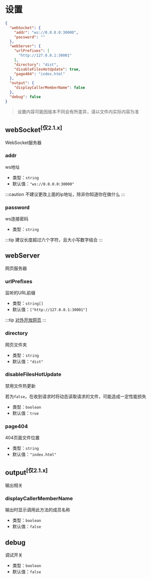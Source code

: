 # 设置

```json
{
  "webSocket": {
    "addr": "ws://0.0.0.0:30000",
    "password": ""
  },
  "webServer": {
    "urlPrefixes": [
      "http://127.0.0.1:30001"
    ],
    "directory": "dist",
    "disableFilesHotUpdate": true,
    "page404": "index.html"
  },
  "output": {
    "displayCallerMemberName": false
  },
  "debug": false
}
```

>设置内容可能因版本不同会有所差异，请以文件内实际内容为准

## webSocket<sup>[仅2.1.x]</sup>

WebSocket服务器

### addr

ws地址

- 类型：`string`
- 默认值：`"ws://0.0.0.0:30000"`

:::caution
不建议更改上面的ip地址，除非你知道你在做什么
:::

### password

ws连接密码

- 类型：`string`

:::tip
建议长度超过六个字符，且大小写数字结合
:::

## webServer

网页服务器

### urlPrefixes

监听的URL前缀

- 类型：`string[]`
- 默认值：`["http://127.0.0.1:30001"]`

:::tip
[对外开放网页](toPublic)
:::

### directory

网页文件夹

- 类型：`string`
- 默认值：`"dist"`

### disableFilesHotUpdate

禁用文件热更新

若为`false`，在收到请求时将动态读取请求的文件，可能造成一定性能损失

- 类型：`boolean`
- 默认值：`true`

### page404

404页面文件位置

- 类型：`string`
- 默认值：`"index.html"`

## output<sup>[仅2.1.x]</sup>

输出相关

### displayCallerMemberName

输出时显示调用此方法的成员名称

- 类型：`boolean`
- 默认值：`false`

## debug

调试开关

- 类型：`boolean`
- 默认值：`false`

